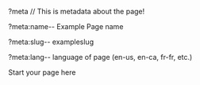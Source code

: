 ?meta // This is metadata about the page!

?meta:name-- Example Page name

?meta:slug-- exampleslug

?meta:lang-- language of page (en-us, en-ca, fr-fr, etc.)



Start your page here
